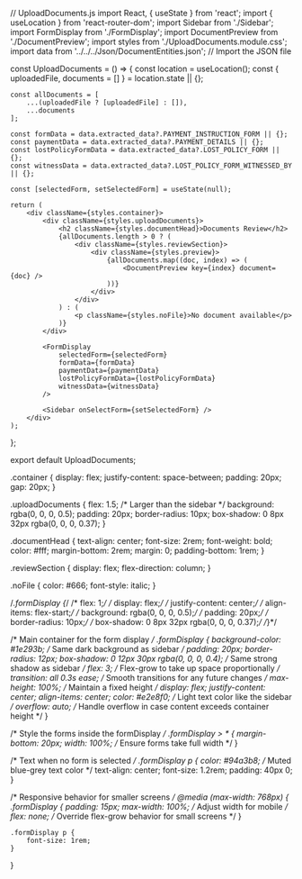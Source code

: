 // UploadDocuments.js
import React, { useState } from 'react';
import { useLocation } from 'react-router-dom';
import Sidebar from './Sidebar';
import FormDisplay from './FormDisplay';
import DocumentPreview from './DocumentPreview';
import styles from './UploadDocuments.module.css';
import data from '../../../Json/DocumentEntities.json'; // Import the JSON file

const UploadDocuments = () => {
    const location = useLocation();
    const { uploadedFile, documents = [] } = location.state || {};

    const allDocuments = [
        ...(uploadedFile ? [uploadedFile] : []),
        ...documents
    ];

    const formData = data.extracted_data?.PAYMENT_INSTRUCTION_FORM || {};
    const paymentData = data.extracted_data?.PAYMENT_DETAILS || {};
    const lostPolicyFormData = data.extracted_data?.LOST_POLICY_FORM || {};
    const witnessData = data.extracted_data?.LOST_POLICY_FORM_WITNESSED_BY || {};

    const [selectedForm, setSelectedForm] = useState(null);

    return (
        <div className={styles.container}>
            <div className={styles.uploadDocuments}>
                <h2 className={styles.documentHead}>Documents Review</h2>
                {allDocuments.length > 0 ? (
                    <div className={styles.reviewSection}>
                        <div className={styles.preview}>
                            {allDocuments.map((doc, index) => (
                                <DocumentPreview key={index} document={doc} />
                            ))}
                        </div>
                    </div>
                ) : (
                    <p className={styles.noFile}>No document available</p>
                )}
            </div>

            <FormDisplay 
                selectedForm={selectedForm} 
                formData={formData} 
                paymentData={paymentData} 
                lostPolicyFormData={lostPolicyFormData} 
                witnessData={witnessData} 
            />

            <Sidebar onSelectForm={setSelectedForm} />
        </div>
    );
};

export default UploadDocuments;



.container {
    display: flex;
    justify-content: space-between;
    padding: 20px;
    gap: 20px;
}

.uploadDocuments {
    flex: 1.5; /* Larger than the sidebar */
    background: rgba(0, 0, 0, 0.5);
    padding: 20px;
    border-radius: 10px;
    box-shadow: 0 8px 32px rgba(0, 0, 0, 0.37);
}

.documentHead {
    text-align: center;
    font-size: 2rem;
    font-weight: bold;
    color: #fff;
    margin-bottom: 2rem;
    margin: 0;
    padding-bottom: 1rem;
}

.reviewSection {
    display: flex;
    flex-direction: column;
}

.noFile {
    color: #666;
    font-style: italic;
}

/*.formDisplay {*/
/*    flex: 1;*/
/*    display: flex;*/
/*    justify-content: center;*/
/*    align-items: flex-start;*/
/*    background: rgba(0, 0, 0, 0.5);*/
/*    padding: 20px;*/
/*    border-radius: 10px;*/
/*    box-shadow: 0 8px 32px rgba(0, 0, 0, 0.37);*/
/*}*/








/* Main container for the form display */
.formDisplay {
    background-color: #1e293b; /* Same dark background as sidebar */
    padding: 20px;
    border-radius: 12px;
    box-shadow: 0 12px 30px rgba(0, 0, 0, 0.4); /* Same strong shadow as sidebar */
    flex: 3; /* Flex-grow to take up space proportionally */
    transition: all 0.3s ease; /* Smooth transitions for any future changes */
    max-height: 100%; /* Maintain a fixed height */
    display: flex;
    justify-content: center;
    align-items: center;
    color: #e2e8f0; /* Light text color like the sidebar */
    overflow: auto; /* Handle overflow in case content exceeds container height */
}

/* Style the forms inside the formDisplay */
.formDisplay > * {
    margin-bottom: 20px;
    width: 100%; /* Ensure forms take full width */
}

/* Text when no form is selected */
.formDisplay p {
    color: #94a3b8; /* Muted blue-grey text color */
    text-align: center;
    font-size: 1.2rem;
    padding: 40px 0;
}

/* Responsive behavior for smaller screens */
@media (max-width: 768px) {
    .formDisplay {
        padding: 15px;
        max-width: 100%; /* Adjust width for mobile */
        flex: none; /* Override flex-grow behavior for small screens */
    }

    .formDisplay p {
        font-size: 1rem;
    }
}
